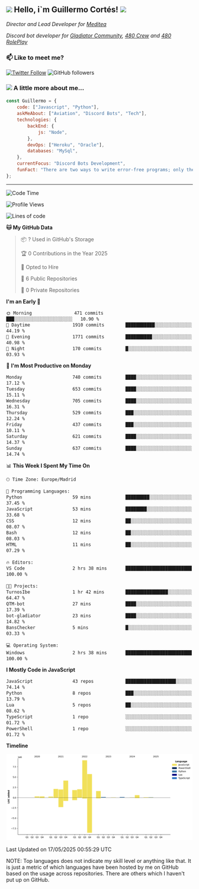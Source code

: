 <h2><img src="https://emojis.slackmojis.com/emojis/images/1531849430/4246/blob-sunglasses.gif?1531849430" width="30"/> Hello, i`m Guillermo Cortés! <img src="https://media.giphy.com/media/PiuVH04cd9JcmqqWKK/giphy.gif" width="50"></h2>
<p><em>Director and Lead Developer for <a href="https://mediteavirtual.es/">Meditea</a>
</em></p>
<p><em>Discord bot developer for <a href="https://discord.comunidadgladiator.com">Gladiator Community</a>, <a href="https://discord.gg/UpvpkUbGdA">480 Crew</a> and <a href="https://discord.gg/dmMRQgH3tu">480 RolePlay</a>
</em></p>

### 📫 Like to meet me?

[![Twitter Follow](https://img.shields.io/twitter/follow/concara3443?label=Follow)](https://twitter.com/intent/follow?screen_name=concara3443)
![GitHub followers](https://img.shields.io/github/followers/concara3443?label=Follow&style=social)

### <img src="https://media.giphy.com/media/WFZvB7VIXBgiz3oDXE/giphy.gif" width="50"> A little more about me...  

```javascript
const Guillermo = {
    code: ["Javascript", "Python"],
    askMeAbout: ["Aviation", "Discord Bots", "Tech"],
    technologies: {
        backEnd: {
            js: "Node",
        },
        devOps: ["Heroku", "Oracle"],
        databases: "MySql",
    },
    currentFocus: "Discord Bots Development",
    funFact: "There are two ways to write error-free programs; only the third one works"
};
```

---

<!--START_SECTION:waka-->
![Code Time](http://img.shields.io/badge/Code%20Time-609%20hrs%2016%20mins-blue)

![Profile Views](http://img.shields.io/badge/Profile%20Views-0-blue)

![Lines of code](https://img.shields.io/badge/From%20Hello%20World%20I%27ve%20Written-29.8%20million%20lines%20of%20code-blue)

**🐱 My GitHub Data** 

> 📦 ? Used in GitHub's Storage 
 > 
> 🏆 0 Contributions in the Year 2025
 > 
> 💼 Opted to Hire
 > 
> 📜 6 Public Repositories 
 > 
> 🔑 0 Private Repositories 
 > 
**I'm an Early 🐤** 

```text
🌞 Morning                471 commits         ███░░░░░░░░░░░░░░░░░░░░░░   10.90 % 
🌆 Daytime                1910 commits        ███████████░░░░░░░░░░░░░░   44.19 % 
🌃 Evening                1771 commits        ██████████░░░░░░░░░░░░░░░   40.98 % 
🌙 Night                  170 commits         █░░░░░░░░░░░░░░░░░░░░░░░░   03.93 % 
```
📅 **I'm Most Productive on Monday** 

```text
Monday                   740 commits         ████░░░░░░░░░░░░░░░░░░░░░   17.12 % 
Tuesday                  653 commits         ████░░░░░░░░░░░░░░░░░░░░░   15.11 % 
Wednesday                705 commits         ████░░░░░░░░░░░░░░░░░░░░░   16.31 % 
Thursday                 529 commits         ███░░░░░░░░░░░░░░░░░░░░░░   12.24 % 
Friday                   437 commits         ███░░░░░░░░░░░░░░░░░░░░░░   10.11 % 
Saturday                 621 commits         ████░░░░░░░░░░░░░░░░░░░░░   14.37 % 
Sunday                   637 commits         ████░░░░░░░░░░░░░░░░░░░░░   14.74 % 
```


📊 **This Week I Spent My Time On** 

```text
🕑︎ Time Zone: Europe/Madrid

💬 Programming Languages: 
Python                   59 mins             █████████░░░░░░░░░░░░░░░░   37.45 % 
JavaScript               53 mins             ████████░░░░░░░░░░░░░░░░░   33.68 % 
CSS                      12 mins             ██░░░░░░░░░░░░░░░░░░░░░░░   08.07 % 
Bash                     12 mins             ██░░░░░░░░░░░░░░░░░░░░░░░   08.03 % 
HTML                     11 mins             ██░░░░░░░░░░░░░░░░░░░░░░░   07.29 % 

🔥 Editors: 
VS Code                  2 hrs 38 mins       █████████████████████████   100.00 % 

🐱‍💻 Projects: 
TurnosIbe                1 hr 42 mins        ████████████████░░░░░░░░░   64.47 % 
QTM-bot                  27 mins             ████░░░░░░░░░░░░░░░░░░░░░   17.39 % 
bot-gladiator            23 mins             ████░░░░░░░░░░░░░░░░░░░░░   14.82 % 
BansChecker              5 mins              █░░░░░░░░░░░░░░░░░░░░░░░░   03.33 % 

💻 Operating System: 
Windows                  2 hrs 38 mins       █████████████████████████   100.00 % 
```

**I Mostly Code in JavaScript** 

```text
JavaScript               43 repos            ███████████████████░░░░░░   74.14 % 
Python                   8 repos             ███░░░░░░░░░░░░░░░░░░░░░░   13.79 % 
Lua                      5 repos             ██░░░░░░░░░░░░░░░░░░░░░░░   08.62 % 
TypeScript               1 repo              ░░░░░░░░░░░░░░░░░░░░░░░░░   01.72 % 
PowerShell               1 repo              ░░░░░░░░░░░░░░░░░░░░░░░░░   01.72 % 
```



**Timeline**

![Lines of Code chart](https://raw.githubusercontent.com/Concara3443/Concara3443/main/assets/bar_graph.png)


 Last Updated on 17/05/2025 00:55:29 UTC
<!--END_SECTION:waka-->

NOTE: Top languages does not indicate my skill level or anything like that. It is just a metric of which languages have been hosted by me on GitHub based on the usage across repositories. There are others which I haven't put up on GitHub.
